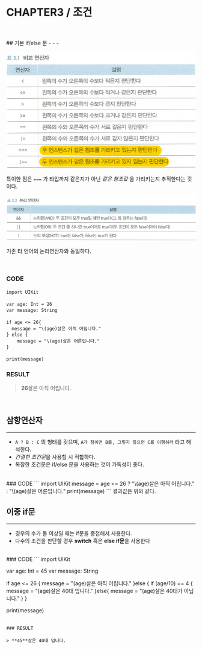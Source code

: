 # CHAPTER3 / 조건
<br>
<br>
## 기본 if/else 문
- - -

  ![비교연산자](img/if_else.png)

  특이한 점은 `===` 가 타입까지 같은지가 아닌 *같은 참조값* 을 가리키는지 추적한다는 것이다.

  ![논리연산자](img/logical.png)

  기존 타 언어의 논리연산자와 동일하다.

<br>

### CODE
```
import UIKit

var age: Int = 26
var message: String

if age <= 26{
  message = "\(age)살은 아직 어립니다."
} else {  
    message = "\(age)살은 어른입니다."
}

print(message)
```
### RESULT

> **26**살은 아직 어립니다.

<br>

## 삼항연산자
- - -
* ``A ? B : C`` 의 형태를 갖으며, ``A가 참이면 B를, 그렇지 않으면 C를 이행하라`` 라고 해석한다.
* *간결한 조건문*을 사용할 시 적합하다.
* 복잡한 조건문은 if/else 문을 사용하는 것이 가독성이 좋다.

<br>
### CODE
```
import UIKit
message = age <= 26 ?  "\(age)살은 아직 어립니다." : "\(age)살은 어른입니다."
print(message)
```
결과값은 위와 같다.

<br>

## 이중 if문
- - -
* 경우의 수가 둘 이상일 때는 if문을 중첩해서 사용한다.
* 다수의 조건을 판단할 경우 **switch** 혹은 **else if문**을 사용한다

<br>
### CODE
```
import UIKit

var age: Int = 45
var message: String

if age <= 26 {
    message = "\(age)살은 아직 어립니다."
}else  {
    if (age/10) == 4  {
      message = "\(age)살은 40대 입니다."
    }else{
      message = "\(age)살은 40대가 아닙니다."
    }
}

print(message)
```

### RESULT

> **45**살은 40대 입니다.
